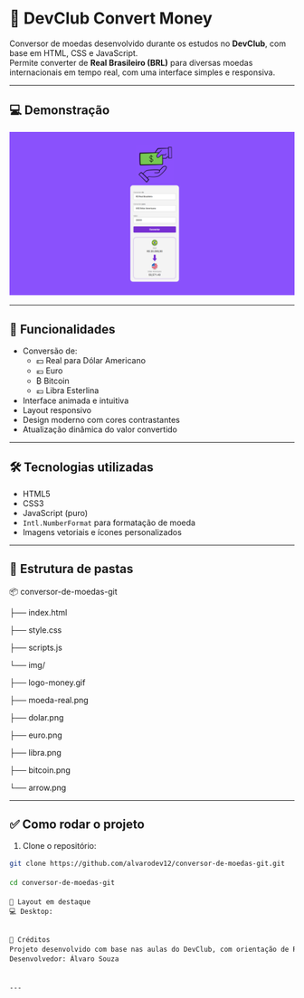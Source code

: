 # 📲 DevClub Convert Money

Conversor de moedas desenvolvido durante os estudos no **DevClub**, com base em HTML, CSS e JavaScript.  
Permite converter de **Real Brasileiro (BRL)** para diversas moedas internacionais em tempo real, com uma interface simples e responsiva.

---

## 💻 Demonstração

<div align="center">
  <img src="./img/convert-money.png" alt="Convert Money Desktop" width="600" />
</div>

---

## 🚀 Funcionalidades

- Conversão de:
  - 💵 Real para Dólar Americano
  - 💶 Euro
  - ₿ Bitcoin
  - 💷 Libra Esterlina
- Interface animada e intuitiva
- Layout responsivo
- Design moderno com cores contrastantes
- Atualização dinâmica do valor convertido

---

## 🛠️ Tecnologias utilizadas

- HTML5
- CSS3
- JavaScript (puro)
- `Intl.NumberFormat` para formatação de moeda
- Imagens vetoriais e ícones personalizados

---

## 📁 Estrutura de pastas

📦 conversor-de-moedas-git

├── index.html

├── style.css

├── scripts.js

└── img/

├── logo-money.gif

├── moeda-real.png

├── dolar.png

├── euro.png

├── libra.png

├── bitcoin.png

└── arrow.png

---

## ✅ Como rodar o projeto

1. Clone o repositório:

```bash
git clone https://github.com/alvarodev12/conversor-de-moedas-git.git

cd conversor-de-moedas-git

📸 Layout em destaque
💻 Desktop:


🙌 Créditos
Projeto desenvolvido com base nas aulas do DevClub, com orientação de Rodolfo Mori.
Desenvolvedor: Álvaro Souza


---
```
